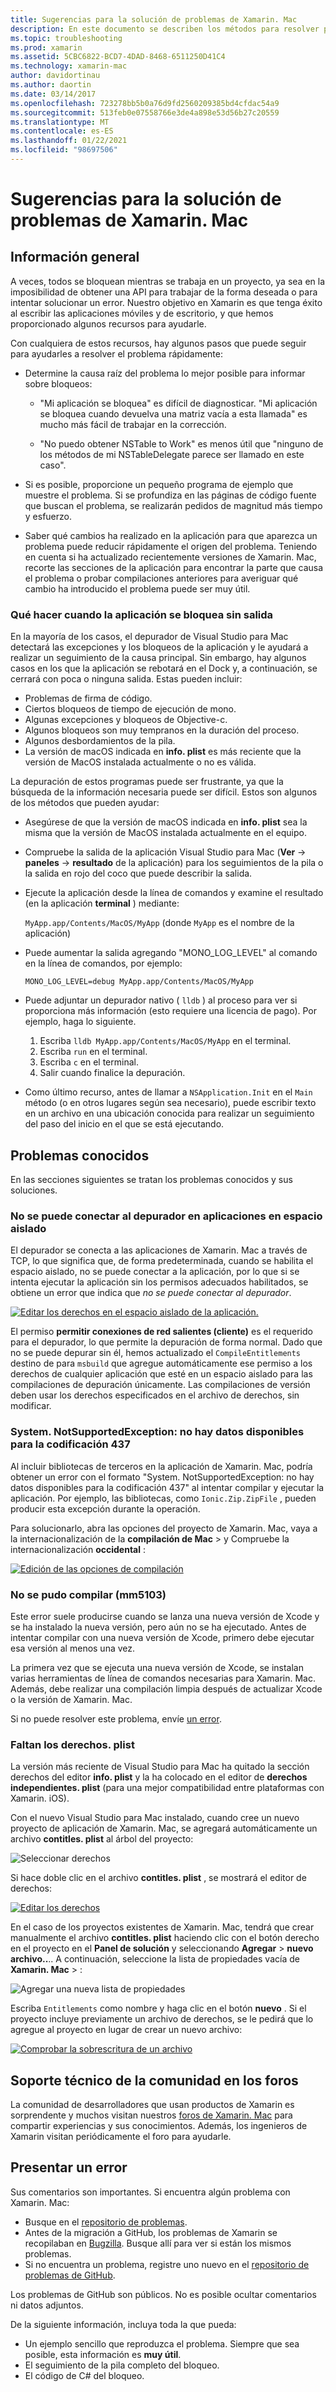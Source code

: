 ```yaml
---
title: Sugerencias para la solución de problemas de Xamarin. Mac
description: En este documento se describen los métodos para resolver problemas que se producen al desarrollar aplicaciones de Xamarin. Mac. También se describen las formas de obtener soporte técnico.
ms.topic: troubleshooting
ms.prod: xamarin
ms.assetid: 5CBC6822-BCD7-4DAD-8468-6511250D41C4
ms.technology: xamarin-mac
author: davidortinau
ms.author: daortin
ms.date: 03/14/2017
ms.openlocfilehash: 723278bb5b0a76d9fd2560209385bd4cfdac54a9
ms.sourcegitcommit: 513feb0e07558766e3de4a898e53d56b27c20559
ms.translationtype: MT
ms.contentlocale: es-ES
ms.lasthandoff: 01/22/2021
ms.locfileid: "98697506"
---
```

# <a name="xamarinmac-troubleshooting-tips"></a>Sugerencias para la solución de problemas de Xamarin. Mac

## <a name="overview"></a>Información general

A veces, todos se bloquean mientras se trabaja en un proyecto, ya sea en la imposibilidad de obtener una API para trabajar de la forma deseada o para intentar solucionar un error. Nuestro objetivo en Xamarin es que tenga éxito al escribir las aplicaciones móviles y de escritorio, y que hemos proporcionado algunos recursos para ayudarle.

Con cualquiera de estos recursos, hay algunos pasos que puede seguir para ayudarles a resolver el problema rápidamente:

- Determine la causa raíz del problema lo mejor posible para informar sobre bloqueos:

  - "Mi aplicación se bloquea" es difícil de diagnosticar. "Mi aplicación se bloquea cuando devuelva una matriz vacía a esta llamada" es mucho más fácil de trabajar en la corrección.

  - "No puedo obtener NSTable to Work" es menos útil que "ninguno de los métodos de mi NSTableDelegate parece ser llamado en este caso".

- Si es posible, proporcione un pequeño programa de ejemplo que muestre el problema. Si se profundiza en las páginas de código fuente que buscan el problema, se realizarán pedidos de magnitud más tiempo y esfuerzo.

- Saber qué cambios ha realizado en la aplicación para que aparezca un problema puede reducir rápidamente el origen del problema. Teniendo en cuenta si ha actualizado recientemente versiones de Xamarin. Mac, recorte las secciones de la aplicación para encontrar la parte que causa el problema o probar compilaciones anteriores para averiguar qué cambio ha introducido el problema puede ser muy útil.

### <a name="what-to-do-when-your-app-crashes-with-no-output"></a>Qué hacer cuando la aplicación se bloquea sin salida

En la mayoría de los casos, el depurador de Visual Studio para Mac detectará las excepciones y los bloqueos de la aplicación y le ayudará a realizar un seguimiento de la causa principal. Sin embargo, hay algunos casos en los que la aplicación se rebotará en el Dock y, a continuación, se cerrará con poca o ninguna salida. Estas pueden incluir:

- Problemas de firma de código.
- Ciertos bloqueos de tiempo de ejecución de mono.
- Algunas excepciones y bloqueos de Objective-c.
- Algunos bloqueos son muy tempranos en la duración del proceso.
- Algunos desbordamientos de la pila.
- La versión de macOS indicada en **info. plist** es más reciente que la versión de MacOS instalada actualmente o no es válida.

La depuración de estos programas puede ser frustrante, ya que la búsqueda de la información necesaria puede ser difícil. Estos son algunos de los métodos que pueden ayudar:

- Asegúrese de que la versión de macOS indicada en **info. plist** sea la misma que la versión de MacOS instalada actualmente en el equipo.
- Compruebe la salida de la aplicación Visual Studio para Mac (**Ver**  ->  **paneles**  ->  **resultado** de la aplicación) para los seguimientos de la pila o la salida en rojo del coco que puede describir la salida.
- Ejecute la aplicación desde la línea de comandos y examine el resultado (en la aplicación **terminal** ) mediante:

  `MyApp.app/Contents/MacOS/MyApp` (donde `MyApp` es el nombre de la aplicación)
- Puede aumentar la salida agregando "MONO_LOG_LEVEL" al comando en la línea de comandos, por ejemplo:

  `MONO_LOG_LEVEL=debug MyApp.app/Contents/MacOS/MyApp`
- Puede adjuntar un depurador nativo ( `lldb` ) al proceso para ver si proporciona más información (esto requiere una licencia de pago). Por ejemplo, haga lo siguiente.

  1. Escriba `lldb MyApp.app/Contents/MacOS/MyApp` en el terminal.
  2. Escriba `run` en el terminal.
  3. Escriba `c` en el terminal.
  4. Salir cuando finalice la depuración.
- Como último recurso, antes de llamar a `NSApplication.Init` en el `Main` método (o en otros lugares según sea necesario), puede escribir texto en un archivo en una ubicación conocida para realizar un seguimiento del paso del inicio en el que se está ejecutando.

## <a name="known-issues"></a>Problemas conocidos

En las secciones siguientes se tratan los problemas conocidos y sus soluciones.

### <a name="unable-to-connect-to-the-debugger-in-sandboxed-apps"></a>No se puede conectar al depurador en aplicaciones en espacio aislado

El depurador se conecta a las aplicaciones de Xamarin. Mac a través de TCP, lo que significa que, de forma predeterminada, cuando se habilita el espacio aislado, no se puede conectar a la aplicación, por lo que si se intenta ejecutar la aplicación sin los permisos adecuados habilitados, se obtiene un error que indica que *no se puede conectar al depurador*.

[![Editar los derechos en el espacio aislado de la aplicación.](troubleshooting-images/debug01.png "Editar los derechos")](troubleshooting-images/debug01-large.png#lightbox)

El permiso **permitir conexiones de red salientes (cliente)** es el requerido para el depurador, lo que permite la depuración de forma normal. Dado que no se puede depurar sin él, hemos actualizado el `CompileEntitlements` destino de para `msbuild` que agregue automáticamente ese permiso a los derechos de cualquier aplicación que esté en un espacio aislado para las compilaciones de depuración únicamente. Las compilaciones de versión deben usar los derechos especificados en el archivo de derechos, sin modificar.

### <a name="systemnotsupportedexception-no-data-is-available-for-encoding-437"></a>System. NotSupportedException: no hay datos disponibles para la codificación 437

Al incluir bibliotecas de terceros en la aplicación de Xamarin. Mac, podría obtener un error con el formato "System. NotSupportedException: no hay datos disponibles para la codificación 437" al intentar compilar y ejecutar la aplicación. Por ejemplo, las bibliotecas, como `Ionic.Zip.ZipFile` , pueden producir esta excepción durante la operación.

Para solucionarlo, abra las opciones del proyecto de Xamarin. Mac, vaya a la internacionalización de la **compilación de Mac**  >   y Compruebe la internacionalización **occidental** :

[![Edición de las opciones de compilación](troubleshooting-images/issue01.png "Edición de las opciones de compilación")](troubleshooting-images/issue01-large.png#lightbox)

### <a name="failed-to-compile-mm5103"></a>No se pudo compilar (mm5103)

Este error suele producirse cuando se lanza una nueva versión de Xcode y se ha instalado la nueva versión, pero aún no se ha ejecutado. Antes de intentar compilar con una nueva versión de Xcode, primero debe ejecutar esa versión al menos una vez.

La primera vez que se ejecuta una nueva versión de Xcode, se instalan varias herramientas de línea de comandos necesarias para Xamarin. Mac. Además, debe realizar una compilación limpia después de actualizar Xcode o la versión de Xamarin. Mac.

Si no puede resolver este problema, envíe [un error](#filing-a-bug).

### <a name="missing-entitlementsplist"></a>Faltan los derechos. plist

La versión más reciente de Visual Studio para Mac ha quitado la sección derechos del editor **info. plist** y la ha colocado en el editor de **derechos independientes. plist** (para una mejor compatibilidad entre plataformas con Xamarin. iOS).

Con el nuevo Visual Studio para Mac instalado, cuando cree un nuevo proyecto de aplicación de Xamarin. Mac, se agregará automáticamente un archivo **contitles. plist** al árbol del proyecto:

![Seleccionar derechos](troubleshooting-images/entitlements01.png "Seleccionar derechos")

Si hace doble clic en el archivo **contitles. plist** , se mostrará el editor de derechos:

[![Editar los derechos](troubleshooting-images/entitlements02.png "Editar los derechos")](troubleshooting-images/entitlements02-large.png#lightbox)

En el caso de los proyectos existentes de Xamarin. Mac, tendrá que crear manualmente el archivo **contitles. plist** haciendo clic con el botón derecho en el proyecto en el **Panel de solución** y seleccionando **Agregar**  >  **nuevo archivo..**.. A continuación, seleccione la lista de propiedades vacía de **Xamarin. Mac**  >  :

![Agregar una nueva lista de propiedades](troubleshooting-images/entitlements03.png "Agregar una nueva lista de propiedades")

Escriba `Entitlements` como nombre y haga clic en el botón **nuevo** . Si el proyecto incluye previamente un archivo de derechos, se le pedirá que lo agregue al proyecto en lugar de crear un nuevo archivo:

[![Comprobar la sobrescritura de un archivo](troubleshooting-images/entitlements04.png "Comprobar la sobrescritura de un archivo")](troubleshooting-images/entitlements04-large.png#lightbox)

## <a name="community-support-on-the-forums"></a>Soporte técnico de la comunidad en los foros

La comunidad de desarrolladores que usan productos de Xamarin es sorprendente y muchos visitan nuestros [foros de Xamarin. Mac](https://forums.xamarin.com/categories/xamarin-mac) para compartir experiencias y sus conocimientos. Además, los ingenieros de Xamarin visitan periódicamente el foro para ayudarle.

<a name="filing-a-bug"></a>

## <a name="filing-a-bug"></a>Presentar un error

Sus comentarios son importantes. Si encuentra algún problema con Xamarin. Mac:

- Busque en el [repositorio de problemas](https://github.com/xamarin/xamarin-macios/issues).
- Antes de la migración a GitHub, los problemas de Xamarin se recopilaban en [Bugzilla](https://bugzilla.xamarin.com/describecomponents.cgi). Busque allí para ver si están los mismos problemas.
- Si no encuentra un problema, registre uno nuevo en el [repositorio de problemas de GitHub](https://github.com/xamarin/xamarin-macios/issues/new).

Los problemas de GitHub son públicos. No es posible ocultar comentarios ni datos adjuntos.

De la siguiente información, incluya toda la que pueda:

- Un ejemplo sencillo que reproduzca el problema. Siempre que sea posible, esta información es **muy útil**.
- El seguimiento de la pila completo del bloqueo.
- El código de C# del bloqueo.
